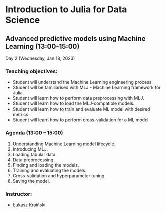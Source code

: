 # Introduction to Julia for Data Science
## Advanced predictive models using Machine Learning (13:00-15:00)
Day 2 (Wednesday, Jan 18, 2023)

### Teaching objectives:
- Student will understand the Machine Learning engineering process.
- Student will be familiarised with MLJ - Machine Learning framework for Julia.
- Student will learn how to perform data preprocessing with MLJ.
- Student will learn how to load the MLJ-compatible models.
- Student will learn how to train and evaluate ML model with desired metrics.
- Student will learn how to perform cross-validation for a ML model.

### Agenda (13:00 – 15:00)
1. Understanding Machine Learning model lifecycle.
2. Introducing MLJ.
3. Loading tabular data.
4. Data preprocessing.
5. Finding and loading the models.
6. Training and evaluating the models.
7. Cross-validation and hyperparameter tuning.
8. Saving the model.

### Instructor:
- Łukasz Kraiński